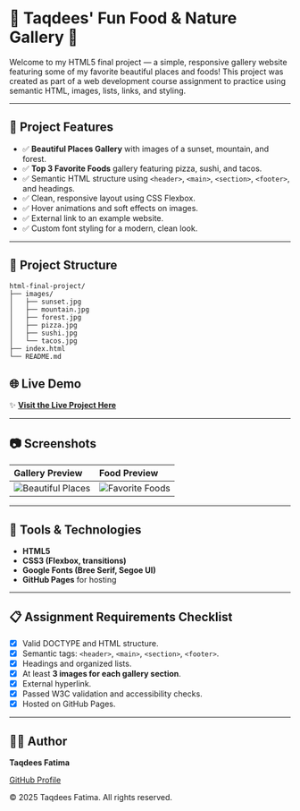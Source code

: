 # 🍕 Taqdees' Fun Food & Nature Gallery 🍣

Welcome to my HTML5 final project — a simple, responsive gallery website featuring some of my favorite beautiful places and foods! This project was created as part of a web development course assignment to practice using semantic HTML, images, lists, links, and styling.

---

## 📸 Project Features

- ✅ **Beautiful Places Gallery** with images of a sunset, mountain, and forest.
- ✅ **Top 3 Favorite Foods** gallery featuring pizza, sushi, and tacos.
- ✅ Semantic HTML structure using `<header>`, `<main>`, `<section>`, `<footer>`, and headings.
- ✅ Clean, responsive layout using CSS Flexbox.
- ✅ Hover animations and soft effects on images.
- ✅ External link to an example website.
- ✅ Custom font styling for a modern, clean look.

---

## 📂 Project Structure




```
html-final-project/
├── images/
│   ├── sunset.jpg
│   ├── mountain.jpg
│   ├── forest.jpg
│   ├── pizza.jpg
│   ├── sushi.jpg
│   └── tacos.jpg
├── index.html
└── README.md
```


## 🌐 Live Demo

✨ [**Visit the Live Project Here**](https://xero-bytes.github.io/html-final-project/)

---

## 📷 Screenshots  

| Gallery Preview | Food Preview |
|:---------------|:-------------|
| ![Beautiful Places](https://github.com/user-attachments/assets/165b7a1c-b2d9-40d5-b2c3-ffbf80f064a1) | ![Favorite Foods](https://github.com/user-attachments/assets/6de00fb5-cd06-48f1-953e-2791a7aae718) |

---

## 📖 Tools & Technologies

- **HTML5**
- **CSS3 (Flexbox, transitions)**
- **Google Fonts (Bree Serif, Segoe UI)**
- **GitHub Pages** for hosting

---

## 📋 Assignment Requirements Checklist

- [x] Valid DOCTYPE and HTML structure.
- [x] Semantic tags: `<header>`, `<main>`, `<section>`, `<footer>`.
- [x] Headings and organized lists.
- [x] At least **3 images for each gallery section**.
- [x] External hyperlink.
- [x] Passed W3C validation and accessibility checks.
- [x] Hosted on GitHub Pages.

---

## 👩‍💻 Author

**Taqdees Fatima**

[GitHub Profile](https://github.com/Xero-Bytes)

© 2025 Taqdees Fatima. All rights reserved.
